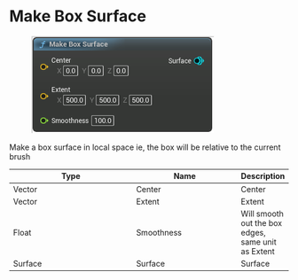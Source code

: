 # Make Box Surface

<div align="left" data-full-width="false">

<figure><img src="Make_Box_Surface.png" alt=""><figcaption></figcaption></figure>

</div>

Make a box surface in local space
ie, the box will be relative to the current brush

<table>
<thead><tr><th width="250">Type</th><th width="200">Name</th><th>Description</th></tr></thead>
<tbody>
<tr><td>Vector</td><td>Center</td><td>Center</td></tr>
<tr><td>Vector</td><td>Extent</td><td>Extent</td></tr>
<tr><td>Float</td><td>Smoothness</td><td>Will smooth out the box edges, same unit as Extent</td></tr>
<tr><td>Surface</td><td>Surface</td><td>Surface</td></tr>
</tbody>
</table>